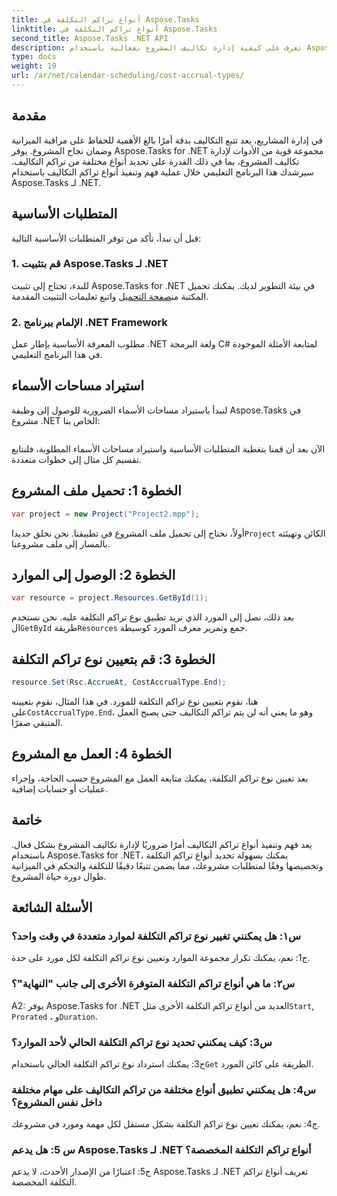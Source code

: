 ```yaml
---
title: أنواع تراكم التكلفة في Aspose.Tasks
linktitle: أنواع تراكم التكلفة في Aspose.Tasks
second_title: Aspose.Tasks .NET API
description: تعرف على كيفية إدارة تكاليف المشروع بفعالية باستخدام Aspose.Tasks لـ .NET. تحديد أنواع تراكم التكلفة لتتبع الميزانية بدقة.
type: docs
weight: 19
url: /ar/net/calendar-scheduling/cost-accrual-types/
---
```

## مقدمة

في إدارة المشاريع، يعد تتبع التكاليف بدقة أمرًا بالغ الأهمية للحفاظ على مراقبة الميزانية وضمان نجاح المشروع. يوفر Aspose.Tasks for .NET مجموعة قوية من الأدوات لإدارة تكاليف المشروع، بما في ذلك القدرة على تحديد أنواع مختلفة من تراكم التكاليف. سيرشدك هذا البرنامج التعليمي خلال عملية فهم وتنفيذ أنواع تراكم التكاليف باستخدام Aspose.Tasks لـ .NET.

## المتطلبات الأساسية

قبل أن نبدأ، تأكد من توفر المتطلبات الأساسية التالية:

### 1. قم بتثبيت Aspose.Tasks لـ .NET

 للبدء، تحتاج إلى تثبيت Aspose.Tasks for .NET في بيئة التطوير لديك. يمكنك تحميل المكتبة من[صفحة التحميل](https://releases.aspose.com/tasks/net/) واتبع تعليمات التثبيت المقدمة.

### 2. الإلمام ببرنامج .NET Framework

مطلوب المعرفة الأساسية بإطار عمل .NET ولغة البرمجة C# لمتابعة الأمثلة الموجودة في هذا البرنامج التعليمي.

## استيراد مساحات الأسماء

لنبدأ باستيراد مساحات الأسماء الضرورية للوصول إلى وظيفة Aspose.Tasks في مشروع .NET الخاص بنا:

```csharp

```

الآن بعد أن قمنا بتغطية المتطلبات الأساسية واستيراد مساحات الأسماء المطلوبة، فلنتابع تقسيم كل مثال إلى خطوات متعددة.

## الخطوة 1: تحميل ملف المشروع

```csharp
var project = new Project("Project2.mpp");
```

 أولاً، نحتاج إلى تحميل ملف المشروع في تطبيقنا. نحن نخلق جديدا`Project` الكائن وتهيئته بالمسار إلى ملف مشروعنا.

## الخطوة 2: الوصول إلى الموارد

```csharp
var resource = project.Resources.GetById(1);
```

 بعد ذلك، نصل إلى المورد الذي نريد تطبيق نوع تراكم التكلفة عليه. نحن نستخدم ال`GetById` طريقة`Resources` جمع وتمرير معرف المورد كوسيطة.

## الخطوة 3: قم بتعيين نوع تراكم التكلفة

```csharp
resource.Set(Rsc.AccrueAt, CostAccrualType.End);
```

هنا، نقوم بتعيين نوع تراكم التكلفة للمورد. في هذا المثال، نقوم بتعيينه على`CostAccrualType.End`، وهو ما يعني أنه لن يتم تراكم التكاليف حتى يصبح العمل المتبقي صفرًا.

## الخطوة 4: العمل مع المشروع

بعد تعيين نوع تراكم التكلفة، يمكنك متابعة العمل مع المشروع حسب الحاجة، وإجراء عمليات أو حسابات إضافية.

## خاتمة

يعد فهم وتنفيذ أنواع تراكم التكاليف أمرًا ضروريًا لإدارة تكاليف المشروع بشكل فعال. باستخدام Aspose.Tasks for .NET، يمكنك بسهولة تحديد أنواع تراكم التكلفة وتخصيصها وفقًا لمتطلبات مشروعك، مما يضمن تتبعًا دقيقًا للتكلفة والتحكم في الميزانية طوال دورة حياة المشروع.

## الأسئلة الشائعة

### س١: هل يمكنني تغيير نوع تراكم التكلفة لموارد متعددة في وقت واحد؟

ج1: نعم، يمكنك تكرار مجموعة الموارد وتعيين نوع تراكم التكلفة لكل مورد على حدة.

### س٢: ما هي أنواع تراكم التكلفة المتوفرة الأخرى إلى جانب "النهاية"؟

A2: يوفر Aspose.Tasks for .NET العديد من أنواع تراكم التكلفة الأخرى مثل`Start`, `Prorated` ، و`Duration`.

### س3: كيف يمكنني تحديد نوع تراكم التكلفة الحالي لأحد الموارد؟

 ج3: يمكنك استرداد نوع تراكم التكلفة الحالي باستخدام`Get` الطريقة على كائن المورد.

### س4: هل يمكنني تطبيق أنواع مختلفة من تراكم التكاليف على مهام مختلفة داخل نفس المشروع؟

ج4: نعم، يمكنك تعيين نوع تراكم التكلفة بشكل مستقل لكل مهمة ومورد في مشروعك.

### س 5: هل يدعم Aspose.Tasks لـ .NET أنواع تراكم التكلفة المخصصة؟

ج5: اعتبارًا من الإصدار الأحدث، لا يدعم Aspose.Tasks لـ .NET تعريف أنواع تراكم التكلفة المخصصة.